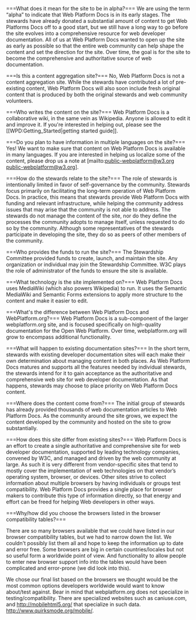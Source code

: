 ===What does it mean for the site to be in alpha?===
We are using the term “alpha” to indicate that Web Platform Docs is in its early stages. The stewards have already donated a substantial amount of content to get Web Platforms Docs off to a good start, but we still have a long way to go before the site evolves into a comprehensive resource for web developer documentation. All of us at Web Platform Docs wanted to open up the site as early as possible so that the entire web community can help shape the content and set the direction for the site. Over time, the goal is for the site to become the comprehensive and authoritative source of web documentation.

===Is this a content aggregation site?===
No, Web Platform Docs is not a content aggregation site. While the stewards have contributed a lot of pre-existing content, Web Platform Docs will also soon include fresh original content that is produced by both the original stewards and web community volunteers.

===Who writes the content on the site?===
Web Platform Docs is a collaborative wiki, in the same vein as Wikipedia. Anyone is allowed to edit it and improve it. If you're interested in helping out, please see the [[WPD:Getting_Started|getting started guide]].

===Do you plan to have information in multiple languages on the site?===
Yes! We want to make sure that content on Web Platform Docs is available in many languages. If you are interested in helping us localize some of the content, please drop us a note at  [mailto:public-webplatform@w3.org public-webplatform@w3.org].

===How do the stewards relate to the site?===
The role of stewards is intentionally limited in favor of self-governance by the community. Stewards focus primarily on facilitating the long-term operation of Web Platform Docs. In practice, this means that stewards provide Web Platform Docs with funding and relevant infrastructure, while helping the community address issues that may arise that the community is not able to address. The stewards do not manage the content of the site, nor do they define the processes the community adopts to manage itself, unless requested to do so by the community. Although some representatives of the stewards participate in developing the site, they do so as peers of other members of the community.

===Who provides the funds to run the site?===
The Stewardship Committee provided funds to create, launch, and maintain the site. Any organization or individual may join the Stewardship Committee. W3C plays the role of administrator of the funds to ensure the site is available.

===What technology is the site implemented on?===
Web Platform Docs uses MediaWiki (which also powers Wikipedia) to run. It uses the Semantic MediaWiki and Semantic Forms extensions to apply more structure to the content and make it easier to edit.

===What's the difference between Web Platform Docs and WebPlatform.org?===
Web Platform Docs is a sub-component of the larger webplatform.org site, and is focused specifically on high-quality documentation for the Open Web Platform. Over time, webplatform.org will grow to encompass additional functionality.

===What will happen to existing documentation sites?===
In the short term, stewards with existing developer documentation sites will each make their own determination about managing content in both places. As Web Platform Docs matures and supports all the features needed by individual stewards, the stewards intend for it to gain acceptance as the authoritative and comprehensive web site for web developer documentation. As that happens, stewards may choose to place priority on Web Platform Docs content.

===Where does the content come from?===
The initial group of stewards has already provided thousands of web documentation articles to Web Platform Docs. As the community around the site grows, we expect the content developed by the community and hosted on the site to grow substantially.

===How does this site differ from existing sites?===
Web Platform Docs is an effort to create a single authoritative and comprehensive site for web developer documentation, supported by leading technology companies, convened by W3C, and managed and driven by the web community at large. As such it is very different from vendor-specific sites that tend to mostly cover the implementation of web technologies on that vendor’s operating system, browser, or devices. Other sites strive to collect information about multiple browsers by having individuals or groups test compatibility. Web Platform Docs provides a single place for browser makers to contribute this type of information directly, so that energy and effort can be freed for helping Web developers in other ways.

===Why/how did you choose the browsers listed in the browser compatibility tables?===

There are so many browsers available that we could have listed in our browser compatibility tables, but we had to narrow down the list. We couldn't possibly list them all and hope to keep the information up to date and error free. Some browsers are big in certain countries/locales but not so useful form a worldwide point of view. And functionality to allow people to enter new browser support info into the tables would have been complicated and error-prone (we did look into this).

We chose our final list based on the browsers we thought would be the most common options developers worldwide would want to know about/test against. Bear in mind that webplatform.org does not specialize in testing/compatibility. There are specialized websites such as caniuse.com, and http://mobilehtml5.org/ that specialize in such data.
http://www.quirksmode.org/mobile/.